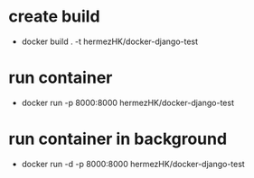 # create build
* docker build . -t hermezHK/docker-django-test

# run container
* docker run -p 8000:8000 hermezHK/docker-django-test

# run container in background
* docker run -d -p 8000:8000 hermezHK/docker-django-test
